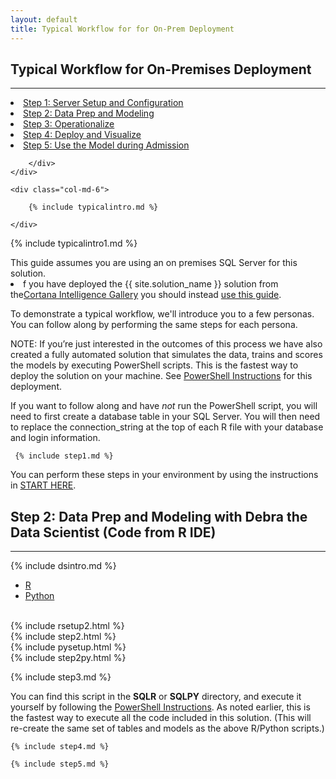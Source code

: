 ```yaml
---
layout: default
title: Typical Workflow for for On-Prem Deployment
---
```



## Typical Workflow for On-Premises Deployment
--------------------------------------------------------------

<div class="row">
    <div class="col-md-6">
        <div class="toc">
        <li><a href="#step1">Step 1: Server Setup and Configuration</a></li>
        <li><a href="#step2">Step 2: Data Prep and Modeling</a></li>
        <li><a href="#step3">Step 3: Operationalize</a></li>
        <li><a href="#step4">Step 4: Deploy and Visualize</a></li>
        <li><a href="#step5">Step 5: Use the Model during Admission</a></li>

        </div>
    </div>

    <div class="col-md-6">

        {% include typicalintro.md %}

    </div>
</div>

 {% include typicalintro1.md %}

<div class="alert alert-warning" role="alert"> 
This guide assumes you are using an on premises SQL Server for this solution.  

<li>f you have deployed the {{ site.solution_name }} solution from the<a href="{{ site.aka_url }}">Cortana Intelligence Gallery</a> you should instead <a href="CIG_Workflow.html">use this guide</a>.</li>
</div>

To demonstrate a typical workflow, we'll introduce you to a few personas.  You can follow along by performing the same steps for each persona.  

NOTE: If you’re just interested in the outcomes of this process we have also created a fully automated solution that simulates the data, trains and scores the models by executing PowerShell scripts. This is the fastest way to deploy the solution on your machine. See [PowerShell Instructions](Powershell_Instructions.html) for this deployment.

If you want to follow along and have *not* run the PowerShell script, you will need to first create a database table in your SQL Server.  You will then need to replace the connection_string at the top of each R file with your database and login information.

 <a name="step1" id="step1"></a>

     {% include step1.md %} 
     
You can perform these steps in your environment by using the instructions in <a href="START_HERE.html">START HERE</a>. 


 <a name="step2" id="step2"></a>

## Step 2: Data Prep and Modeling with Debra the Data Scientist (Code from R IDE)
------------------------------------------------------------------

{% include dsintro.md %}


<!-- R/Python Text -->
<div>
    <div class="panel panel-default">
        <div class="panel-heading">
            <!-- Nav tabs -->
            <ul class="nav nav-tabs" role="tablist">
                <li class="active"><a href="#r1" aria-controls="R" role="tab" data-toggle="tab">R</a></li>
                <li><a href="#python1" aria-controls="Python" role="tab" data-toggle="tab">Python</a></li>
            </ul>
            <!-- Tab panes -->
            <br/>
            <div class="tab-content">
                <div role="tabpanel" class="tab-pane active" id="r1">
                    {% include rsetup2.html %}
                    <br/>
                    {% include step2.html %}
                </div>
                <div role="tabpanel" class="tab-pane" id="python1">
                    {% include pysetup.html %}
                    <br/>
                    {% include step2py.html %}
                </div>
            </div>
        </div>
    </div>
</div>
<!-- END R/Python Text -->




 <a name="step3" id="step3"></a>

   {% include step3.md %}


You can find this script in the **SQLR** or **SQLPY** directory, and execute it yourself by following the [PowerShell Instructions](Powershell_Instructions.html).   As noted earlier, this is the fastest way to execute all the code included in this solution.  (This will re-create the same set of tables and models as the above R/Python scripts.)

<a name="step4" id="step4"></a>

    {% include step4.md %}

<a name="step5" id="step5"></a>

    {% include step5.md %}
